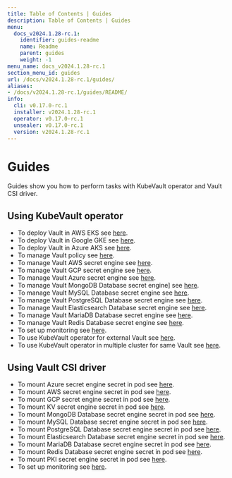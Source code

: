 ```yaml
---
title: Table of Contents | Guides
description: Table of Contents | Guides
menu:
  docs_v2024.1.28-rc.1:
    identifier: guides-readme
    name: Readme
    parent: guides
    weight: -1
menu_name: docs_v2024.1.28-rc.1
section_menu_id: guides
url: /docs/v2024.1.28-rc.1/guides/
aliases:
- /docs/v2024.1.28-rc.1/guides/README/
info:
  cli: v0.17.0-rc.1
  installer: v2024.1.28-rc.1
  operator: v0.17.0-rc.1
  unsealer: v0.17.0-rc.1
  version: v2024.1.28-rc.1
---
```


# Guides

Guides show you how to perform tasks with KubeVault operator and Vault CSI driver.

## Using KubeVault operator

- To deploy Vault in AWS EKS see [here](/docs/v2024.1.28-rc.1/guides/platforms/eks).
- To deploy Vault in Google GKE see [here](/docs/v2024.1.28-rc.1/guides/platforms/gke).
- To deploy Vault in Azure AKS see [here](/docs/v2024.1.28-rc.1/guides/platforms/aks).
- To manage Vault policy see [here](/docs/v2024.1.28-rc.1/guides/policy-management/overview).
- To manage Vault AWS secret engine see [here](/docs/v2024.1.28-rc.1/guides/secret-engines/aws/overview).
- To manage Vault GCP secret engine see [here](/docs/v2024.1.28-rc.1/guides/secret-engines/gcp/overview).
- To manage Vault Azure secret engine see [here](/docs/v2024.1.28-rc.1/guides/secret-engines/azure/overview).
- To manage Vault MongoDB Database secret engine] see [here](/docs/v2024.1.28-rc.1/guides/secret-engines/mongodb/overview).
- To manage Vault MySQL Database secret engine see [here](/docs/v2024.1.28-rc.1/guides/secret-engines/mysql/overview).
- To manage Vault PostgreSQL Database secret engine see [here](/docs/v2024.1.28-rc.1/guides/secret-engines/postgres/overview).
- To manage Vault Elasticsearch Database secret engine see [here](/docs/v2024.1.28-rc.1/guides/secret-engines/elasticsearch/overview).
- To manage Vault MariaDB Database secret engine see [here](/docs/v2024.1.28-rc.1/guides/secret-engines/mariadb/overview).
- To manage Vault Redis Database secret engine see [here](/docs/v2024.1.28-rc.1/guides/secret-engines/redis/overview).
- To set up monitoring see [here](/docs/v2024.1.28-rc.1/guides/monitoring/overview).
- To use KubeVault operator for external Vault see [here](/docs/v2024.1.28-rc.1/guides/platforms/external-vault).
- To use KubeVault operator in multiple cluster for same Vault see [here](/docs/v2024.1.28-rc.1/guides/platforms/multi-cluster-vault).

## Using Vault CSI driver

- To mount Azure secret engine secret in pod see [here](/docs/v2024.1.28-rc.1/guides/secret-engines/azure/csi-driver).
- To mount AWS secret engine secret in pod see [here](/docs/v2024.1.28-rc.1/guides/secret-engines/aws/csi-driver).
- To mount GCP secret engine secret in pod see [here](/docs/v2024.1.28-rc.1/guides/secret-engines/gcp/csi-driver).
- To mount KV secret engine secret in pod see [here](/docs/v2024.1.28-rc.1/guides/secret-engines/kv/csi-driver).
- To mount MongoDB Database secret engine secret in pod see [here](/docs/v2024.1.28-rc.1/guides/secret-engines/mongodb/csi-driver).
- To mount MySQL Database secret engine secret in pod see [here](/docs/v2024.1.28-rc.1/guides/secret-engines/mysql/csi-driver).
- To mount PostgreSQL Database secret engine secret in pod see [here](/docs/v2024.1.28-rc.1/guides/secret-engines/postgres/csi-driver).
- To mount Elasticsearch Database secret engine secret in pod see [here](/docs/v2024.1.28-rc.1/guides/secret-engines/elasticsearch/csi-driver).
- To mount MariaDB Database secret engine secret in pod see [here](/docs/v2024.1.28-rc.1/guides/secret-engines/mariadb/csi-driver).
- To mount Redis Database secret engine secret in pod see [here](/docs/v2024.1.28-rc.1/guides/secret-engines/redis/csi-driver).
- To mount PKI secret engine secret in pod see [here](/docs/v2024.1.28-rc.1/guides/secret-engines/pki/csi-driver).
- To set up monitoring see [here](/docs/v2024.1.28-rc.1/guides/monitoring/overview).

